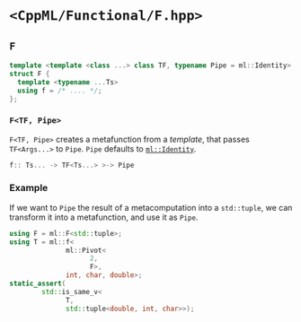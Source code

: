 # `<CppML/Functional/F.hpp>`

## `F`

```c++
template <template <class ...> class TF, typename Pipe = ml::Identity>
struct F {
  template <typename ...Ts>
  using f = /* .... */;
};
```
### `F<TF, Pipe>`

`F<TF, Pipe>` creates a metafunction from a *template*, that passes `TF<Args...>` to `Pipe`. `Pipe` defaults to [`ml::Identity`](./Identity.md).

```c++
f:: Ts... -> TF<Ts...> >-> Pipe
```

### Example

If we want to `Pipe` the result of a metacomputation into a `std::tuple`, we can transform it into a metafunction, and use it as `Pipe`.

```c++
using F = ml::F<std::tuple>;
using T = ml::f<
              ml::Pivot<
                    2,
                    F>,
              int, char, double>;
static_assert(
        std::is_same_v<
              T,
              std::tuple<double, int, char>>);
```
